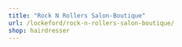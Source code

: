 ```yaml
---
title: "Rock N Rollers Salon-Boutique"
url: /lockeford/rock-n-rollers-salon-boutique/
shop: hairdresser
---
```

